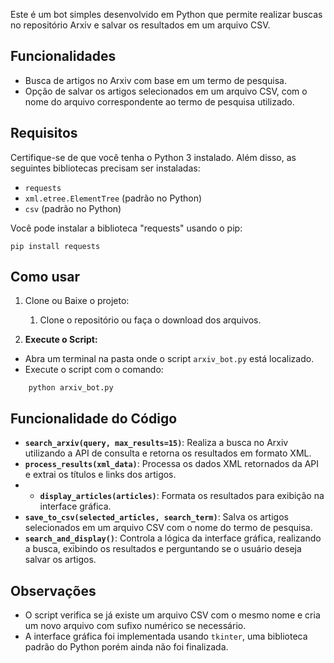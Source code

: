 
Este é um bot simples desenvolvido em Python que permite realizar buscas no repositório Arxiv e salvar os resultados em um arquivo CSV.

## Funcionalidades

- Busca de artigos no Arxiv com base em um termo de pesquisa.
- Opção de salvar os artigos selecionados em um arquivo CSV, com o nome do arquivo correspondente ao termo de pesquisa utilizado.


## Requisitos

Certifique-se de que você tenha o Python 3 instalado. Além disso, as seguintes bibliotecas precisam ser instaladas:

- `requests`
- `xml.etree.ElementTree` (padrão no Python)
- `csv` (padrão no Python)

Você pode instalar a biblioteca "requests" usando o pip:


```
pip install requests
```

## Como usar

1. Clone ou Baixe o projeto:
	1. Clone o repositório ou faça o download dos arquivos.
	
2. **Execute o Script:**

- Abra um terminal na pasta onde o script `arxiv_bot.py` está localizado.
- Execute o script com o comando:
```
	python arxiv_bot.py
```

## Funcionalidade do Código


- **`search_arxiv(query, max_results=15)`**: Realiza a busca no Arxiv utilizando a API de consulta e retorna os resultados em formato XML.
- **`process_results(xml_data)`**: Processa os dados XML retornados da API e extrai os títulos e links dos artigos.
- - **`display_articles(articles)`**: Formata os resultados para exibição na interface gráfica.
- **`save_to_csv(selected_articles, search_term)`**: Salva os artigos selecionados em um arquivo CSV com o nome do termo de pesquisa.
- **`search_and_display()`**: Controla a lógica da interface gráfica, realizando a busca, exibindo os resultados e perguntando se o usuário deseja salvar os artigos.


## Observações

- O script verifica se já existe um arquivo CSV com o mesmo nome e cria um novo arquivo com sufixo numérico se necessário.
- A interface gráfica foi implementada usando `tkinter`, uma biblioteca padrão do Python porém ainda não foi finalizada.
